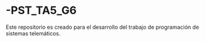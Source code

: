 # -PST_TA5_G6
Este repositorio es creado para el desarrollo del trabajo de programación de sistemas telemáticos.
